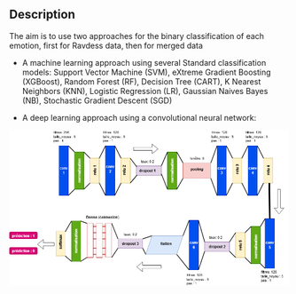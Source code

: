 Description 
----------

The aim is to use two approaches for the binary classification of each emotion, first for Ravdess data, then for merged data


* A machine learning approach using several Standard classification models:
  Support Vector Machine (SVM), eXtreme Gradient Boosting (XGBoost), Random Forest (RF), Decision Tree (CART), K Nearest Neighbors (KNN), Logistic Regression (LR), Gaussian Naives Bayes (NB), Stochastic Gradient Descent (SGD)
  
  
* A deep learning approach using a convolutional neural network:


![The Convolutional Neural Network](CNN.png)


```python

```
